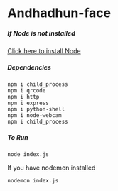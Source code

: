 # Andhadhun-face


##### If Node is not installed
[Click here to install Node](https://nodejs.org/en/download)


##### Dependencies
```
npm i child_process
npm i qrcode
npm i http
npm i express
npm i python-shell
npm i node-webcam
npm i child_process
```

##### To Run
 ```
 node index.js
 ```
 
 If you have nodemon installed
 ```
 nodemon index.js
 ```

